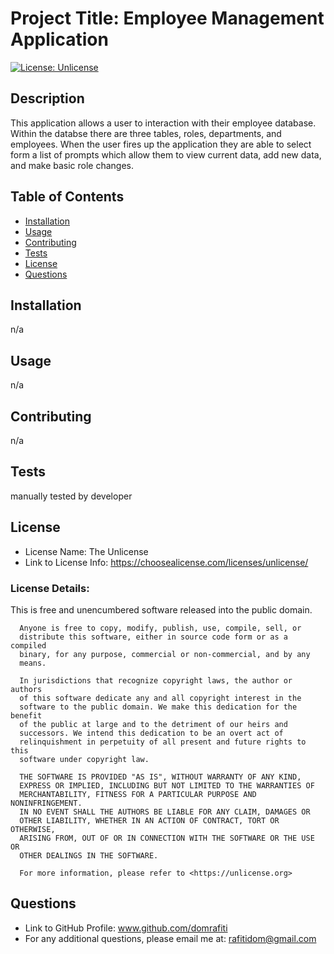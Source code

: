 # Project Title: Employee Management Application

  [![License: Unlicense](https://img.shields.io/badge/license-Unlicense-blue.svg)](http://unlicense.org/)

## Description 

This application allows a user to interaction with their employee database. Within the databse there are three tables, roles, departments, and employees. When the user fires up the application they are able to select form a list of prompts which allow them to view current data, add new data, and make basic role changes.

## Table of Contents
* [Installation](#installation)
* [Usage](#usage)
* [Contributing](#contributing)
* [Tests](#tests)
* [License](#license)
* [Questions](#questions)


## Installation

n/a

## Usage 

n/a

## Contributing

n/a

## Tests

manually tested by developer

## License
* License Name: The Unlicense
* Link to License Info: https://choosealicense.com/licenses/unlicense/

### License Details: 
This is free and unencumbered software released into the public domain.

      Anyone is free to copy, modify, publish, use, compile, sell, or
      distribute this software, either in source code form or as a compiled
      binary, for any purpose, commercial or non-commercial, and by any
      means.
      
      In jurisdictions that recognize copyright laws, the author or authors
      of this software dedicate any and all copyright interest in the
      software to the public domain. We make this dedication for the benefit
      of the public at large and to the detriment of our heirs and
      successors. We intend this dedication to be an overt act of
      relinquishment in perpetuity of all present and future rights to this
      software under copyright law.
      
      THE SOFTWARE IS PROVIDED "AS IS", WITHOUT WARRANTY OF ANY KIND,
      EXPRESS OR IMPLIED, INCLUDING BUT NOT LIMITED TO THE WARRANTIES OF
      MERCHANTABILITY, FITNESS FOR A PARTICULAR PURPOSE AND NONINFRINGEMENT.
      IN NO EVENT SHALL THE AUTHORS BE LIABLE FOR ANY CLAIM, DAMAGES OR
      OTHER LIABILITY, WHETHER IN AN ACTION OF CONTRACT, TORT OR OTHERWISE,
      ARISING FROM, OUT OF OR IN CONNECTION WITH THE SOFTWARE OR THE USE OR
      OTHER DEALINGS IN THE SOFTWARE.
      
      For more information, please refer to <https://unlicense.org>



## Questions
* Link to GitHub Profile: www.github.com/domrafiti
* For any additional questions, please email me at: rafitidom@gmail.com

